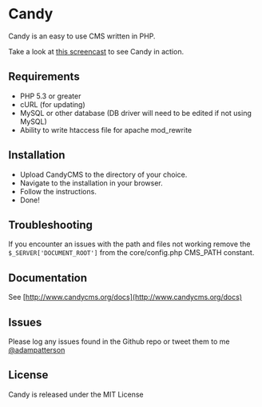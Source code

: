 # Candy
Candy is an easy to use CMS written in PHP.

Take a look at [this screencast](https://vimeo.com/45358208) to see Candy in action.

## Requirements
* PHP 5.3 or greater
* cURL (for updating)
* MySQL or other database (DB driver will need to be edited if not using MySQL)
* Ability to write htaccess file for apache mod_rewrite

## Installation

* Upload CandyCMS to the directory of your choice.
* Navigate to the installation in your browser. 
* Follow the instructions.
* Done!

## Troubleshooting

If you encounter an issues with the path and files not working remove the `$_SERVER['DOCUMENT_ROOT']` from the core/config.php CMS_PATH constant.

## Documentation
See [http://www.candycms.org/docs](http://www.candycms.org/docs)

## Issues
Please log any issues found in the Github repo or tweet them to me [@adampatterson](http://www.twitter.com/adampatterson)

## License
Candy is released under the MIT License
